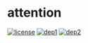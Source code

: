 # attention
[![license](https://img.shields.io/badge/License-Apache_2.0-brightgreen.svg)](https://github.com/philipperemy/keras-attention-mechanism/blob/master/LICENSE) [![dep1](https://img.shields.io/badge/Tensorflow-2.0+-brightgreen.svg)](https://www.tensorflow.org/) [![dep2](https://img.shields.io/badge/Keras-2.0+-brightgreen.svg)](https://keras.io/) 

